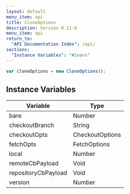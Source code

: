 ```yaml
---
layout: default
menu_item: api
title: CloneOptions
description: Version 0.11.6
menu_item: api
return_to:
  "API Documentation Index": /api/
sections:
  "Instance Variables": "#ivars"
---
```


```js
var cloneOptions = new CloneOptions();
```

## <a name="ivars"></a>Instance Variables

| Variable | Type |
| --- | --- |
| <a name="bare"></a>bare | Number |
| <a name="checkoutBranch"></a>checkoutBranch | String |
| <a name="checkoutOpts"></a>checkoutOpts | CheckoutOptions |
| <a name="fetchOpts"></a>fetchOpts | FetchOptions |
| <a name="local"></a>local | Number |
| <a name="remoteCbPayload"></a>remoteCbPayload | Void |
| <a name="repositoryCbPayload"></a>repositoryCbPayload | Void |
| <a name="version"></a>version | Number |

